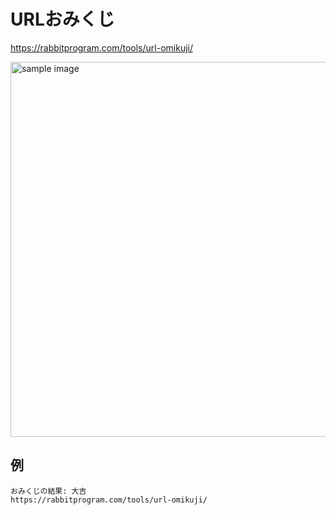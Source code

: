 # URLおみくじ
https://rabbitprogram.com/tools/url-omikuji/

<img width="600" alt="sample image" src="https://user-images.githubusercontent.com/74450836/215716373-02540339-edf7-4eaf-bb94-e55a9a1ad97a.png">

## 例
```
おみくじの結果: 大吉
https://rabbitprogram.com/tools/url-omikuji/
```
